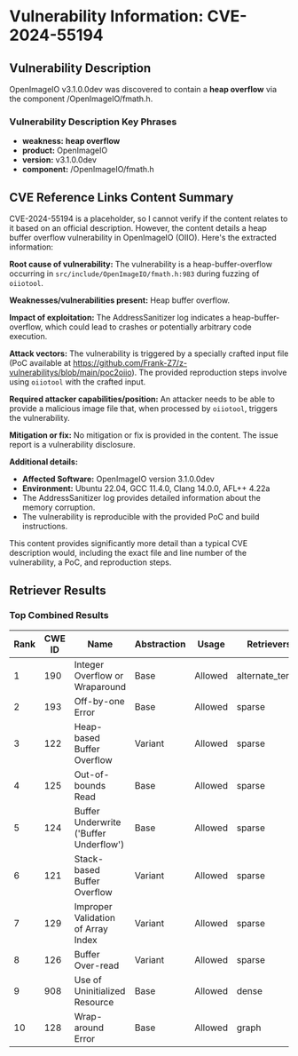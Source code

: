 # Vulnerability Information: CVE-2024-55194

## Vulnerability Description
OpenImageIO v3.1.0.0dev was discovered to contain a **heap overflow** via the component /OpenImageIO/fmath.h.

### Vulnerability Description Key Phrases
- **weakness:** **heap overflow**
- **product:** OpenImageIO
- **version:** v3.1.0.0dev
- **component:** /OpenImageIO/fmath.h

## CVE Reference Links Content Summary
CVE-2024-55194 is a placeholder, so I cannot verify if the content relates to it based on an official description. However, the content details a heap buffer overflow vulnerability in OpenImageIO (OIIO). Here's the extracted information:

**Root cause of vulnerability:**
The vulnerability is a heap-buffer-overflow occurring in `src/include/OpenImageIO/fmath.h:983` during fuzzing of `oiiotool`.

**Weaknesses/vulnerabilities present:**
Heap buffer overflow.

**Impact of exploitation:**
The AddressSanitizer log indicates a heap-buffer-overflow, which could lead to crashes or potentially arbitrary code execution.

**Attack vectors:**
The vulnerability is triggered by a specially crafted input file (PoC available at <https://github.com/Frank-Z7/z-vulnerabilitys/blob/main/poc2oiio>).  The provided reproduction steps involve using `oiiotool` with the crafted input.

**Required attacker capabilities/position:**
An attacker needs to be able to provide a malicious image file that, when processed by `oiiotool`, triggers the vulnerability.

**Mitigation or fix:**
No mitigation or fix is provided in the content. The issue report is a vulnerability disclosure.

**Additional details:**
*   **Affected Software:** OpenImageIO version 3.1.0.0dev
*   **Environment:** Ubuntu 22.04, GCC 11.4.0, Clang 14.0.0, AFL++ 4.22a
*   The AddressSanitizer log provides detailed information about the memory corruption.
*   The vulnerability is reproducible with the provided PoC and build instructions.

This content provides significantly more detail than a typical CVE description would, including the exact file and line number of the vulnerability, a PoC, and reproduction steps.

## Retriever Results

### Top Combined Results

| Rank | CWE ID | Name | Abstraction | Usage  | Retrievers | Individual Scores |
|------|--------|------|-------------|-------|------------|-------------------|
| 1 | 190 | Integer Overflow or Wraparound | Base | Allowed | alternate_terms | 0.800 |
| 2 | 193 | Off-by-one Error | Base | Allowed | sparse | 0.141 |
| 3 | 122 | Heap-based Buffer Overflow | Variant | Allowed | sparse | 0.134 |
| 4 | 125 | Out-of-bounds Read | Base | Allowed | sparse | 0.129 |
| 5 | 124 | Buffer Underwrite ('Buffer Underflow') | Base | Allowed | sparse | 0.109 |
| 6 | 121 | Stack-based Buffer Overflow | Variant | Allowed | sparse | 0.106 |
| 7 | 129 | Improper Validation of Array Index | Variant | Allowed | sparse | 0.105 |
| 8 | 126 | Buffer Over-read | Variant | Allowed | sparse | 0.101 |
| 9 | 908 | Use of Uninitialized Resource | Base | Allowed | dense | 0.488 |
| 10 | 128 | Wrap-around Error | Base | Allowed | graph | 0.002 |


